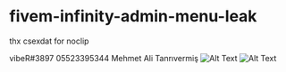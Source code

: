 # fivem-infinity-admin-menu-leak

thx csexdat for noclip

vibeR#3897 05523395344 Mehmet Ali Tanrıvermiş
![Alt Text](https://media.discordapp.net/attachments/768245285142134814/768417478090162216/23275496_123758195059049_7621912301327171613_o.jpg?width=659&height=670)
![Alt Text](https://cdn.discordapp.com/attachments/783684808529805323/790941751664705556/unknown.png)

